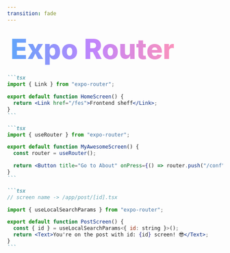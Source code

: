 ```yaml
---
transition: fade
---
```


<div
  v-motion
  :initial="{ x: -80 }"
  :enter="{ x: 0 }"
  :leave="{ x: 1000 }"
  style="font-size: 4rem; font-weight: 800; padding: 0.5rem; display: inline-block; line-height: 1.2;"
>
  <span style="background: linear-gradient(to right, rgb(96, 165, 250), rgb(192, 132, 252), rgb(251, 146, 188)); -webkit-background-clip: text; -webkit-text-fill-color: transparent; background-clip: text;">Expo Router</span> 
</div>

````md magic-move {lines: true}
```tsx
import { Link } from "expo-router";

export default function HomeScreen() {
  return <Link href="/fes">Frontend sheff</Link>;
}
```

```tsx
import { useRouter } from "expo-router";

export default function MyAwesomeScreen() {
  const router = useRouter();

  return <Button title="Go to About" onPress={() => router.push("/conf")} />;
}
```

```tsx
// screen name -> /app/post/[id].tsx

import { useLocalSearchParams } from "expo-router";

export default function PostScreen() {
  const { id } = useLocalSearchParams<{ id: string }>();
  return <Text>You're on the post with id: {id} screen! 😎</Text>;
}
```
````

<!--
* It uses very familiar web APIs to handle routing needs such as link and href to handle navigation between screens. 

* It also has a router hook to access things like the current route, pushing to new routes. 

* Finally we also have a handy hook called useLocalSearchParams to access any dynamic route params we might want to access.


* If you've used Next.js or even just react-router, this should feel very familiar. 

* My understanding is that the expo-router team took a lot of inspiration from how web frameworks built their routing tooling and applied that to expo router.
-->
